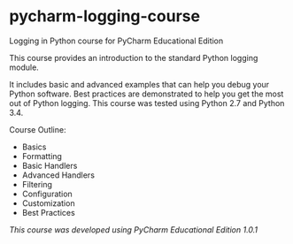 # pycharm-logging-course
Logging in Python course for PyCharm Educational Edition

This course provides an introduction to the standard Python logging module.

It includes basic and advanced examples that can help you debug your Python software. Best practices are demonstrated to help you get the most out of Python logging.
This course was tested using Python 2.7 and Python 3.4.

Course Outline:
- Basics
- Formatting
- Basic Handlers
- Advanced Handlers
- Filtering
- Configuration
- Customization
- Best Practices

*This course was developed using PyCharm Educational Edition 1.0.1*

